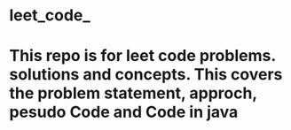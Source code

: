 # leet_code_

<h1>This repo is for leet code problems. solutions and concepts. This covers the problem statement, approch, pesudo Code and Code in java</h1>

